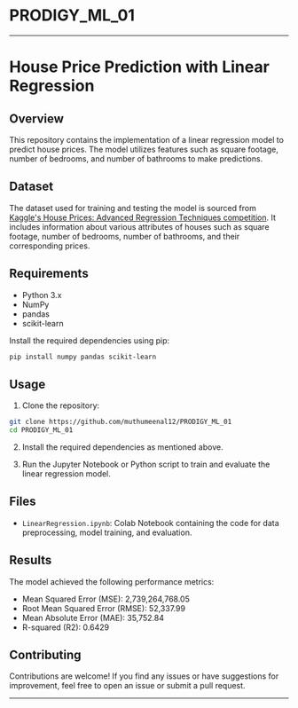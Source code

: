 # PRODIGY_ML_01
---

# House Price Prediction with Linear Regression

## Overview

This repository contains the implementation of a linear regression model to predict house prices. The model utilizes features such as square footage, number of bedrooms, and number of bathrooms to make predictions.

## Dataset

The dataset used for training and testing the model is sourced from [Kaggle's House Prices: Advanced Regression Techniques competition](https://www.kaggle.com/c/house-prices-advanced-regression-techniques/data). It includes information about various attributes of houses such as square footage, number of bedrooms, number of bathrooms, and their corresponding prices.

## Requirements

- Python 3.x
- NumPy
- pandas
- scikit-learn

Install the required dependencies using pip:

```bash
pip install numpy pandas scikit-learn
```

## Usage

1. Clone the repository:

```bash
git clone https://github.com/muthumeenal12/PRODIGY_ML_01
cd PRODIGY_ML_01
```

2. Install the required dependencies as mentioned above.

3. Run the Jupyter Notebook or Python script to train and evaluate the linear regression model.

## Files

- `LinearRegression.ipynb`: Colab Notebook containing the code for data preprocessing, model training, and evaluation.

## Results

The model achieved the following performance metrics:

- Mean Squared Error (MSE): 2,739,264,768.05
- Root Mean Squared Error (RMSE): 52,337.99
- Mean Absolute Error (MAE): 35,752.84
- R-squared (R2): 0.6429

## Contributing

Contributions are welcome! If you find any issues or have suggestions for improvement, feel free to open an issue or submit a pull request.


---
